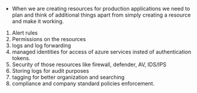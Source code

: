 - When we are creating resources for production applications we need to plan and think of additional things apart from simply creating a resource and make it working.

1. Alert rules
2. Permissions on the resources
3. logs and log forwarding
4. managed identities for access of azure services insted of authentication tokens.
5. Security of those resources like firewall, defender, AV, IDS/IPS
6. Storing logs for audit purposes
7. tagging for better organization and searching
8. compliance and company standard policies enforcement.
